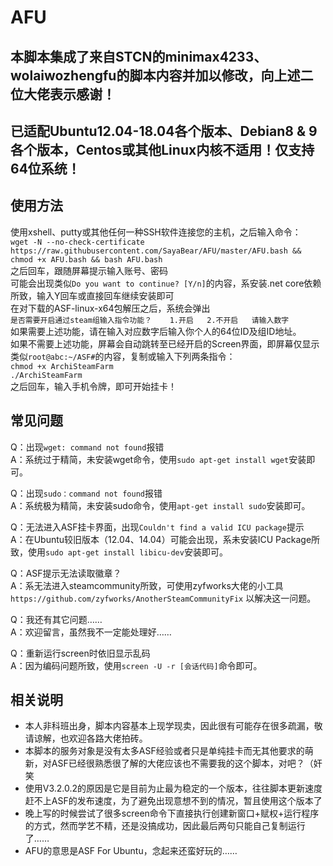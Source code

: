 # AFU

本脚本集成了来自STCN的minimax4233、wolaiwozhengfu的脚本内容并加以修改，向上述二位大佬表示感谢！
---
已适配Ubuntu12.04-18.04各个版本、Debian8 & 9各个版本，Centos或其他Linux内核不适用！仅支持64位系统！
----
使用方法
----
使用xshell、putty或其他任何一种SSH软件连接您的主机，之后输入命令：  
`wget -N --no-check-certificate https://raw.githubusercontent.com/SayaBear/AFU/master/AFU.bash && chmod +x AFU.bash && bash AFU.bash`  
之后回车，跟随屏幕提示输入账号、密码  
可能会出现类似`Do you want to continue? [Y/n]`的内容，系安装.net core依赖所致，输入Y回车或直接回车继续安装即可  
在对下载的ASF-linux-x64包解压之后，系统会弹出  
`是否需要开启通过steam组输入指令功能？   
1.开启  
2.不开启  
请输入数字`  
如果需要上述功能，请在输入对应数字后输入你个人的64位ID及组ID地址。  
如果不需要上述功能，屏幕会自动跳转至已经开启的Screen界面，即屏幕仅显示类似`root@abc:~/ASF#`的内容，复制或输入下列两条指令：  
`chmod +x ArchiSteamFarm`  
`./ArchiSteamFarm`  
之后回车，输入手机令牌，即可开始挂卡！

常见问题
----
Q：出现`wget: command not found`报错  
A：系统过于精简，未安装wget命令，使用`sudo apt-get install wget`安装即可。

Q：出现`sudo：command not found`报错  
A：系统极为精简，未安装sudo命令，使用`apt-get install sudo`安装即可。

Q：无法进入ASF挂卡界面，出现`Couldn't find a valid ICU package`提示  
A：在Ubuntu较旧版本（12.04、14.04）可能会出现，系未安装ICU Package所致，使用`sudo apt-get install libicu-dev`安装即可。

Q：ASF提示无法读取徽章？  
A：系无法进入steamcommunity所致，可使用zyfworks大佬的小工具 `https://github.com/zyfworks/AnotherSteamCommunityFix` 以解决这一问题。

Q：我还有其它问题……  
A：欢迎留言，虽然我不一定能处理好……

Q：重新运行screen时依旧显示乱码  
A：因为编码问题所致，使用`screen -U -r [会话代码]`命令即可。

相关说明
--
* 本人非科班出身，脚本内容基本上现学现卖，因此很有可能存在很多疏漏，敬请谅解，也欢迎各路大佬拍砖。  
* 本脚本的服务对象是没有太多ASF经验或者只是单纯挂卡而无其他要求的萌新，对ASF已经很熟悉很了解的大佬应该也不需要我的这个脚本，对吧？（奸笑
* 使用V3.2.0.2的原因是它是目前为止最为稳定的一个版本，往往脚本更新速度赶不上ASF的发布速度，为了避免出现意想不到的情况，暂且使用这个版本了
* 晚上写的时候尝试了很多screen命令下直接执行创建新窗口+赋权+运行程序的方式，然而学艺不精，还是没搞成功，因此最后两句只能自己复制运行了……
* AFU的意思是ASF For Ubuntu，念起来还蛮好玩的……
